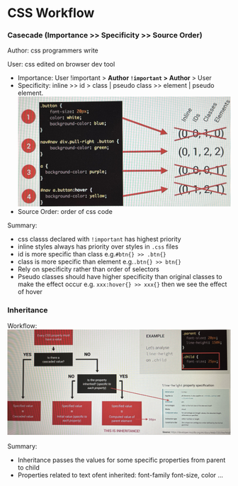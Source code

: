 # CSS Workflow

### Casecade (Importance >> Specificity >> Source Order)

Author: css programmers write

User: css edited on browser dev tool

- Importance: User !important > **Author `!important` > Author** > User
- Specificity: inline >> id > class | pseudo class >> element | pseudo element.
  ![image](../assets/cascade.jpg)
- Source Order: order of css code

Summary:

- css classs declared with `!important` has highest priority
- inline styles always has priority over styles in `.css` files
- id is more specific than class e.g.`#btn{} >> .btn{}`
- class is more specific than element e.g.`.btn{} >> btn{}`
- Rely on specificity rather than order of selectors
- Pseudo classes should have higher specificity than original classes to make the effect occur e.g. `xxx:hover{} >> xxx{}` then we see the effect of hover

### Inheritance

Workflow:
![image](../assets/inherit.jpg)

Summary:

- Inheritance passes the values for some specific properties from parent to child
- Properties related to text ofent inherited: font-family font-size, color ...
